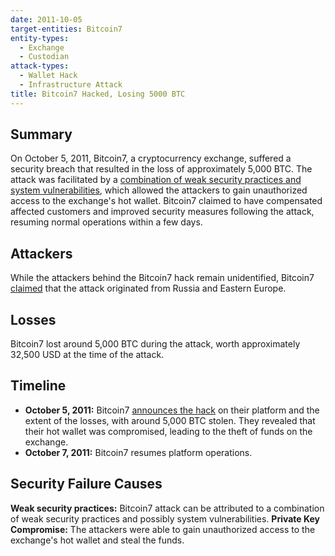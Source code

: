 ```yaml
---
date: 2011-10-05
target-entities: Bitcoin7
entity-types:
  - Exchange
  - Custodian
attack-types:
  - Wallet Hack
  - Infrastructure Attack
title: Bitcoin7 Hacked, Losing 5000 BTC
---
```


## Summary

On October 5, 2011, Bitcoin7, a cryptocurrency exchange, suffered a security breach that resulted in the loss of approximately 5,000 BTC. The attack was facilitated by a [combination of weak security practices and system vulnerabilities](https://bitcointalk.org/index.php?topic=46982.0), which allowed the attackers to gain unauthorized access to the exchange's hot wallet. Bitcoin7 claimed to have compensated affected customers and improved security measures following the attack, resuming normal operations within a few days.

## Attackers

While the attackers behind the Bitcoin7 hack remain unidentified, Bitcoin7 [claimed](https://siliconangle.com/2011/10/07/bitcoin7-hacked-funds-recovery-requires-sensitive-personal-information/) that the attack originated from Russia and Eastern Europe.

## Losses

Bitcoin7 lost around 5,000 BTC during the attack, worth approximately 32,500 USD at the time of the attack.

## Timeline

- **October 5, 2011:** Bitcoin7 [announces the hack](https://en.bitcoin.it/wiki/Bitcoin7) on their platform and the extent of the losses, with around 5,000 BTC stolen. They revealed that their hot wallet was compromised, leading to the theft of funds on the exchange.
- **October 7, 2011:** Bitcoin7 resumes platform operations.

## Security Failure Causes

**Weak security practices:** Bitcoin7 attack can be attributed to a combination of weak security practices and possibly system vulnerabilities.
**Private Key Compromise:** The attackers were able to gain unauthorized access to the exchange's hot wallet and steal the funds.
